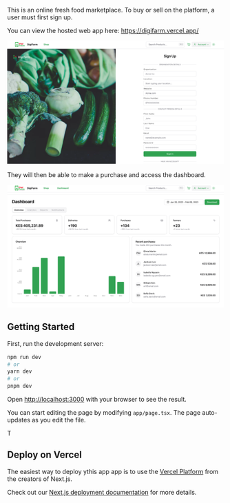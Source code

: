 This is an online fresh food marketplace. 
To buy or sell on the platform, a user must first sign up.

You can view the hosted web app here: https://digifarm.vercel.app/

![Onboarding form](form.png)



They will then be able to make a purchase and access the dashboard. 



![Dashboard](dashboard.png)
## Getting Started

First, run the development server:

```bash
npm run dev
# or
yarn dev
# or
pnpm dev
```

Open [http://localhost:3000](http://localhost:3000) with your browser to see the result.

You can start editing the page by modifying `app/page.tsx`. The page auto-updates as you edit the file.

T

## Deploy on Vercel

The easiest way to deploy ythis app app is to use the [Vercel Platform](https://vercel.com/new?utm_medium=default-template&filter=next.js&utm_source=create-next-app&utm_campaign=create-next-app-readme) from the creators of Next.js.

Check out our [Next.js deployment documentation](https://nextjs.org/docs/deployment) for more details.
